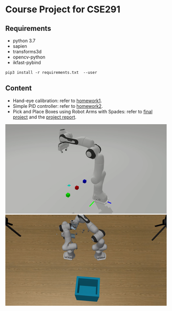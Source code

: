 # Course Project for CSE291

## Requirements
* python 3.7
* sapien
* transforms3d
* opencv-python
* ikfast-pybind

```
pip3 install -r requirements.txt  --user
```

## Content
* Hand-eye calibration: refer to [homework1](hw1/README.md). 
* Simple PID controller: refer to [homework2](hw2/README.md).
* Pick and Place Boxes using Robot Arms with Spades: refer to [final project](final_project/README.md) and the [project report](CSE291G_report.pdf).

![Demo](hw2/demo.gif)
![Demo](final_project/demo.gif)



